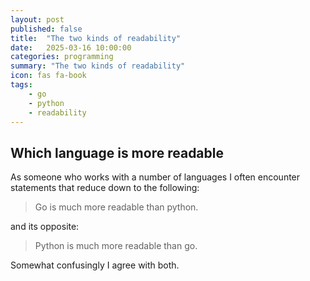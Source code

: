 ```yaml
---
layout: post
published: false
title:  "The two kinds of readability"
date:   2025-03-16 10:00:00
categories: programming
summary: "The two kinds of readability"
icon: fas fa-book
tags:
    - go
    - python 
    - readability 
---
```


## Which language is more readable 
As someone who works with a number of languages I often encounter statements that reduce down to the following:

> Go is much more readable than python.

and its opposite:

> Python is much more readable than go.

Somewhat confusingly I agree with both.
